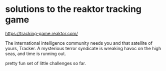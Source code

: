 # solutions to the reaktor tracking game

https://tracking-game.reaktor.com/

The international intelligence community needs you and that satellite of yours, Tracker. A mysterious terror syndicate is wreaking havoc on the high seas, and time is running out.

pretty fun set of little challenges so far.